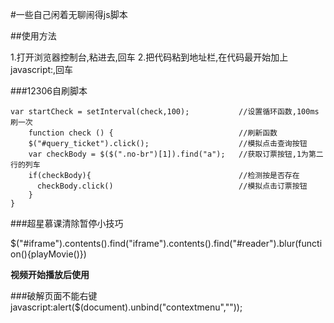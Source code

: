 #一些自己闲着无聊闹得js脚本

##使用方法

1.打开浏览器控制台,粘进去,回车
2.把代码粘到地址栏,在代码最开始加上javascript:,回车

###12306自刷脚本

    var startCheck = setInterval(check,100);           //设置循环函数,100ms刷一次
        function check () {                            //刷新函数
        $("#query_ticket").click();                    //模拟点击查询按钮
        var checkBody = $($(".no-br")[1]).find("a");   //获取订票按钮,1为第二行的列车
        if(checkBody){                                 //检测按是否存在
          checkBody.click()                            //模拟点击订票按钮
        }
    }

###超星慕课清除暂停小技巧

$("#iframe").contents().find("iframe").contents().find("#reader").blur(function(){playMovie()})

**视频开始播放后使用**

###破解页面不能右键  
javascript:alert($(document).unbind("contextmenu",""));